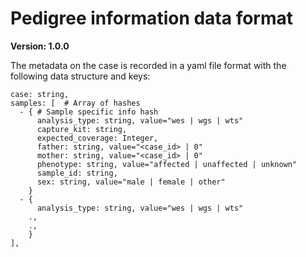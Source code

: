 # Pedigree information data format

**Version: 1.0.0**

The metadata on the case is recorded in a yaml file format with the following data structure and keys:

```
case: string,
samples: [  # Array of hashes
  - { # Sample specific info hash
      analysis_type: string, value="wes | wgs | wts"
      capture_kit: string, 
      expected_coverage: Integer,
      father: string, value="<case_id> | 0"
      mother: string, value="<case_id> | 0"
      phenotype: string, value="affected | unaffected | unknown"
      sample_id: string,
      sex: string, value="male | female | other"
    }
  - {
      analysis_type: string, value="wes | wgs | wts"
    .,
    .,
    }
],
```
